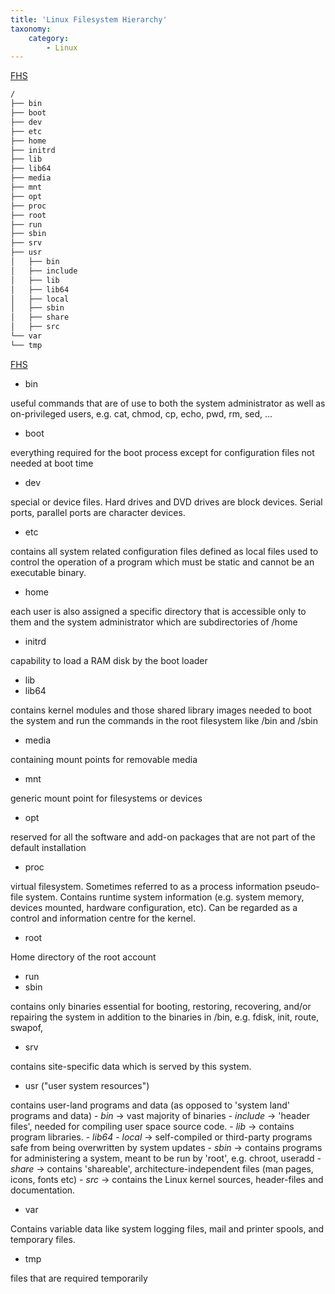 ```yaml
---
title: 'Linux Filesystem Hierarchy'
taxonomy:
    category:
        - Linux
---
```


[FHS](https://www.tldp.org/LDP/Linux-Filesystem-Hierarchy/html/)
```bash
/
├── bin
├── boot
├── dev
├── etc
├── home
├── initrd
├── lib
├── lib64
├── media
├── mnt
├── opt
├── proc
├── root
├── run
├── sbin
├── srv 
├── usr 
│   ├── bin 
│   ├── include 
│   ├── lib 
│   ├── lib64
│   ├── local 
│   ├── sbin 
│   ├── share 
│   ├── src 
└── var 
└── tmp 
```

[FHS](https://www.tldp.org/LDP/Linux-Filesystem-Hierarchy/html/)
- bin

useful commands that are of use to both the system administrator as well as on-privileged users, e.g. cat, chmod, cp, echo, pwd, rm, sed, ...
- boot

everything required for the boot process except for configuration files not needed at boot time
- dev

special or device files. Hard drives and DVD drives are block devices. Serial ports, parallel ports are character devices.
- etc

contains all system related configuration files defined as local files used to control the operation of a program which must be static and cannot be an executable binary.
- home

each user is also assigned a specific directory that is accessible only to them and the system administrator which are subdirectories of /home
- initrd

capability to load a RAM disk by the boot loader
- lib
- lib64

contains kernel modules and those shared library images needed to boot the system and run the commands in the root filesystem like /bin and /sbin
- media

containing mount points for removable media
- mnt

generic mount point for filesystems or devices
- opt

reserved for all the software and add-on packages that are not part of the default installation
- proc

virtual filesystem. Sometimes referred to as a process information pseudo-file system. Contains runtime system information (e.g. system memory, devices mounted, hardware configuration, etc). Can be regarded as a control and information centre for the kernel. 
- root

Home directory of the root account
- run
- sbin

contains only binaries essential for booting, restoring, recovering, and/or repairing the system in addition to the binaries in /bin, e.g. fdisk, init, route, swapof, 
- srv

contains site-specific data which is served by this system.
- usr  ("user system resources")

contains user-land programs and data (as opposed to 'system land' programs and data)
    - *bin*  &rarr; vast majority of binaries
    - *include* &rarr; 'header files', needed for compiling user space source code.
    - *lib* &rarr; contains program libraries.
    - *lib64*
    - *local* &rarr; self-compiled or third-party programs safe from being overwritten by system updates
    - *sbin* &rarr; contains programs for administering a system, meant to be run by 'root', e.g. chroot, useradd
    - *share* &rarr; contains 'shareable', architecture-independent files (man pages, icons, fonts etc)
    - *src* &rarr; contains the Linux kernel sources, header-files and documentation.

- var

Contains variable data like system logging files, mail and printer spools, and temporary files.
- tmp 

files that are required temporarily